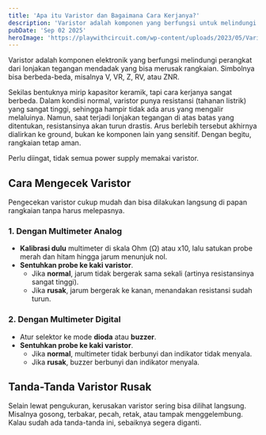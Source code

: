 ```yaml
---
title: 'Apa itu Varistor dan Bagaimana Cara Kerjanya?'
description: 'Varistor adalah komponen yang berfungsi untuk melindungi perangkat elektronik dari lonjakan tegangan listrik tiba-tiba yang dapat merusak rangkaian. Komponen ini sering dilambangkan dengan huruf V, VR, Z, RV, atau ZNR.'
pubDate: 'Sep 02 2025'
heroImage: 'https://playwithcircuit.com/wp-content/uploads/2023/05/Varistor.jpg'
---
```

Varistor adalah komponen elektronik yang berfungsi melindungi perangkat dari lonjakan tegangan mendadak yang bisa merusak rangkaian. Simbolnya bisa berbeda-beda, misalnya V, VR, Z, RV, atau ZNR.

Sekilas bentuknya mirip kapasitor keramik, tapi cara kerjanya sangat berbeda. Dalam kondisi normal, varistor punya resistansi (tahanan listrik) yang sangat tinggi, sehingga hampir tidak ada arus yang mengalir melaluinya. Namun, saat terjadi lonjakan tegangan di atas batas yang ditentukan, resistansinya akan turun drastis. Arus berlebih tersebut akhirnya dialirkan ke ground, bukan ke komponen lain yang sensitif. Dengan begitu, rangkaian tetap aman.

Perlu diingat, tidak semua power supply memakai varistor.

## Cara Mengecek Varistor
Pengecekan varistor cukup mudah dan bisa dilakukan langsung di papan rangkaian tanpa harus melepasnya.
### 1. Dengan Multimeter Analog
- **Kalibrasi dulu** multimeter di skala Ohm (Ω) atau x10, lalu satukan probe merah dan hitam hingga jarum menunjuk nol.
- **Sentuhkan probe ke kaki varistor**.
    - Jika **normal**, jarum tidak bergerak sama sekali (artinya resistansinya sangat tinggi).
    - Jika **rusak**, jarum bergerak ke kanan, menandakan resistansi sudah turun.

### 2. Dengan Multimeter Digital
- Atur selektor ke mode **dioda** atau **buzzer**.
- **Sentuhkan probe ke kaki varistor**.
    - Jika **normal**, multimeter tidak berbunyi dan indikator tidak menyala.
    - Jika **rusak**, buzzer berbunyi dan indikator menyala.

## Tanda-Tanda Varistor Rusak
Selain lewat pengukuran, kerusakan varistor sering bisa dilihat langsung. Misalnya gosong, terbakar, pecah, retak, atau tampak menggelembung. Kalau sudah ada tanda-tanda ini, sebaiknya segera diganti.

